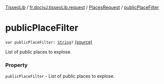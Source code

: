 [TisseoLib](../../index.md) / [fr.docjyJ.tisseoLib.request](../index.md) / [PlacesRequest](index.md) / [publicPlaceFilter](./public-place-filter.md)

# publicPlaceFilter

`var publicPlaceFilter: `[`String`](https://kotlinlang.org/api/latest/jvm/stdlib/kotlin/-string/index.html)`?` [(source)](https://github.com/docjyJ/TisseoLib/tree/master/src/main/kotlin/fr/docjyJ/tisseoLib/request/PlacesRequest.kt#L49)

List of public places to explose.

### Property

`publicPlaceFilter` - List of public places to explose.